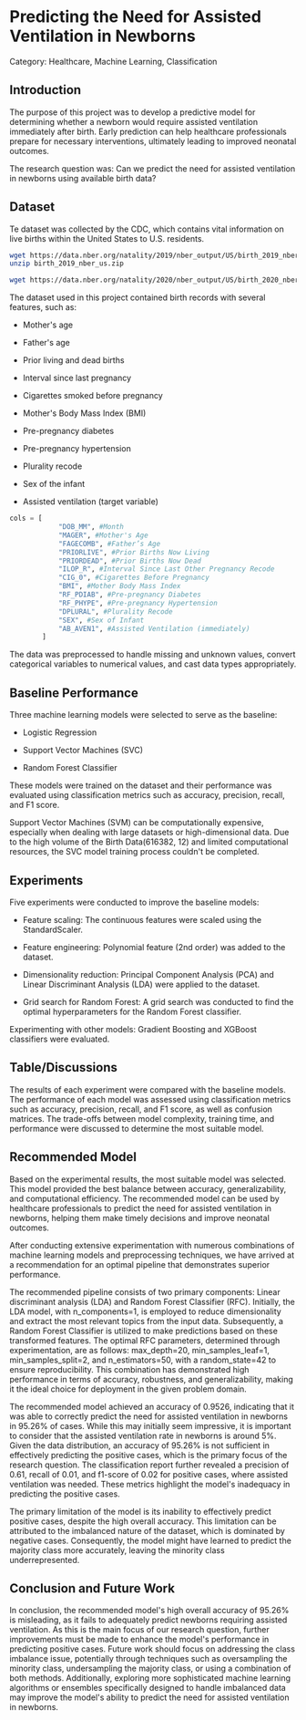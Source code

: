 # Predicting the Need for Assisted Ventilation in Newborns

Category: Healthcare, Machine Learning, Classification

## Introduction

The purpose of this project was to develop a predictive model for determining whether a newborn would require assisted ventilation immediately after birth. Early prediction can help healthcare professionals prepare for necessary interventions, ultimately leading to improved neonatal outcomes. 

The research question was: Can we predict the need for assisted ventilation in newborns using available birth data?



## Dataset

Te dataset was collected by the CDC, which contains vital information on live births within the United States to U.S. residents.

```bash
wget https://data.nber.org/natality/2019/nber_output/US/birth_2019_nber_us.zip
unzip birth_2019_nber_us.zip

wget https://data.nber.org/natality/2020/nber_output/US/birth_2020_nber_us_v1.csv
```

The dataset used in this project contained birth records with several features, such as:

- Mother's age

- Father's age

- Prior living and dead births

- Interval since last pregnancy

- Cigarettes smoked before pregnancy

- Mother's Body Mass Index (BMI)

- Pre-pregnancy diabetes

- Pre-pregnancy hypertension

- Plurality recode

- Sex of the infant

- Assisted ventilation (target variable)


```python
cols = [
            "DOB_MM", #Month
            "MAGER", #Mother's Age
            "FAGECOMB", #Father’s Age
            "PRIORLIVE", #Prior Births Now Living
            "PRIORDEAD", #Prior Births Now Dead
            "ILOP_R", #Interval Since Last Other Pregnancy Recode
            "CIG_0", #Cigarettes Before Pregnancy
            "BMI", #Mother Body Mass Index
            "RF_PDIAB", #Pre-pregnancy Diabetes
            "RF_PHYPE", #Pre-pregnancy Hypertension
            "DPLURAL", #Plurality Recode
            "SEX", #Sex of Infant
            "AB_AVEN1", #Assisted Ventilation (immediately)
        ]
```

The data was preprocessed to handle missing and unknown values, convert categorical variables to numerical values, and cast data types appropriately.

## Baseline Performance

Three machine learning models were selected to serve as the baseline:

- Logistic Regression

- Support Vector Machines (SVC)

- Random Forest Classifier

These models were trained on the dataset and their performance was evaluated using classification metrics such as accuracy, precision, recall, and F1 score.

Support Vector Machines (SVM) can be computationally expensive, especially when dealing with large datasets or high-dimensional data. Due to the high volume of the Birth Data(616382, 12) and limited computational resources, the SVC model training process couldn't be completed.

## Experiments

Five experiments were conducted to improve the baseline models:

- Feature scaling: The continuous features were scaled using the StandardScaler.

- Feature engineering: Polynomial feature (2nd order) was added to the dataset.

- Dimensionality reduction: Principal Component Analysis (PCA) and Linear Discriminant Analysis (LDA) were applied to the dataset.

- Grid search for Random Forest: A grid search was conducted to find the optimal hyperparameters for the Random Forest classifier.

Experimenting with other models: Gradient Boosting and XGBoost classifiers were evaluated.

## Table/Discussions

The results of each experiment were compared with the baseline models. The performance of each model was assessed using classification metrics such as accuracy, precision, recall, and F1 score, as well as confusion matrices. The trade-offs between model complexity, training time, and performance were discussed to determine the most suitable model.

## Recommended Model

Based on the experimental results, the most suitable model was selected. This model provided the best balance between accuracy, generalizability, and computational efficiency. The recommended model can be used by healthcare professionals to predict the need for assisted ventilation in newborns, helping them make timely decisions and improve neonatal outcomes.

After conducting extensive experimentation with numerous combinations of machine learning models and preprocessing techniques, we have arrived at a recommendation for an optimal pipeline that demonstrates superior performance. 

The recommended pipeline consists of two primary components: Linear discriminant analysis (LDA) and Random Forest Classifier (RFC). Initially, the LDA model, with n_components=1, is employed to reduce dimensionality and extract the most relevant topics from the input data. Subsequently, a Random Forest Classifier is utilized to make predictions based on these transformed features. The optimal RFC parameters, determined through experimentation, are as follows: max_depth=20, min_samples_leaf=1, min_samples_split=2, and n_estimators=50, with a random_state=42 to ensure reproducibility. This combination has demonstrated high performance in terms of accuracy, robustness, and generalizability, making it the ideal choice for deployment in the given problem domain.

The recommended model achieved an accuracy of 0.9526, indicating that it was able to correctly predict the need for assisted ventilation in newborns in 95.26% of cases. While this may initially seem impressive, it is important to consider that the assisted ventilation rate in newborns is around 5%. Given the data distribution, an accuracy of 95.26% is not sufficient in effectively predicting the positive cases, which is the primary focus of the research question. The classification report further revealed a precision of 0.61, recall of 0.01, and f1-score of 0.02 for positive cases, where assisted ventilation was needed. These metrics highlight the model's inadequacy in predicting the positive cases.

The primary limitation of the model is its inability to effectively predict positive cases, despite the high overall accuracy. This limitation can be attributed to the imbalanced nature of the dataset, which is dominated by negative cases. Consequently, the model might have learned to predict the majority class more accurately, leaving the minority class underrepresented.

## Conclusion and Future Work

In conclusion, the recommended model's high overall accuracy of 95.26% is misleading, as it fails to adequately predict newborns requiring assisted ventilation. As this is the main focus of our research question, further improvements must be made to enhance the model's performance in predicting positive cases. Future work should focus on addressing the class imbalance issue, potentially through techniques such as oversampling the minority class, undersampling the majority class, or using a combination of both methods. Additionally, exploring more sophisticated machine learning algorithms or ensembles specifically designed to handle imbalanced data may improve the model's ability to predict the need for assisted ventilation in newborns.
